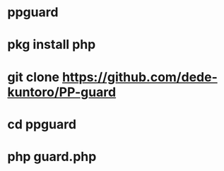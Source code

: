 # ppguard
# pkg install php
# git clone https://github.com/dede-kuntoro/PP-guard
# cd ppguard
# php guard.php

